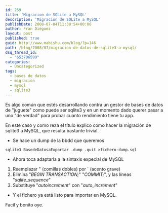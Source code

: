 ```yaml
---
id: 259
title: 'Migracion de SQLite a MySQL'
description: 'Migracion de SQLite a MySQL'
publishDate: 2008-07-04T11:30:54+00:00
author: Fran Diéguez
layout: post
published: true
guid: http://www.mabishu.com/blog/?p=146
path: /blog/2008/07/migracion-de-datos-de-sqlite3-a-mysql/
dsq_thread_id:
  - "653706599"
categories:
  - Uncategorized
tags:
  - bases de datos
  - migracion
  - mysql
  - sqlite3
---
```

Es algo común que estés desarrollando contra un gestor de bases de datos de "juguete" como puede ser sqlite3 y en un momento dado querer pasar a uno "de verdad" para probar cuanto rendimiento tiene tu app.

En este caso y como reza el título explico como hacer la migración de sqlite3 a MySQL, que resulta bastante trivial.

* Se hace un dump de la bbdd que queremos

```shell
sqlite3 BasedeDatosaExportar .dump .quit >fichero-dump.sql
```

- Ahora toca adaptarla a la sintaxis expecial de MySQL

1. Reemplazar " (comillas dobles) por \` (acento grave)
2. Elimina "*BEGIN TRANSACTION;*" "*COMMIT;*", y las líneas "*sqlite\_sequence*"
3. Substituye "*autoincrement*" con "*auto\_increment*"

- Y el fichero ya está listo para importar en MySQL.

Facil y bonito oye.
